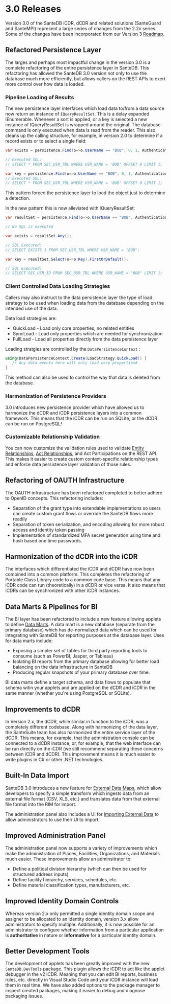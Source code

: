 # 3.0 Releases

Version 3.0 of the SanteDB iCDR, dCDR and related solutions (SanteGuard and SanteMPI) represent a large series of changes from the 2.2x series. Some of the changes have been incorporated from our Version 3 [Roadmap](../../product-overview/santesuite-products/version-3.x-roadmap.md).

## Refactored Persistence Layer

The larges and perhaps most impactful change in the version 3.0 is a complete refactoring of the entire persistence layer in SanteDB. This refactoring has allowed the SanteDB 3.0 version not only to use the database much more efficiently, but allows callers on the REST APIs to exert more control over how data is loaded.

### Pipeline Loading of Results

The new persistence layer interfaces which load data to/from a data source now return an instance of `IQueryResultSet`. This is a delay expanded IEnumerable. Whenever a sort is applied, or a key is selected a new instance of IQueryResultSet is wrapped around the original. The database command is only executed when data is read from the reader. This also cleans up the calling structure, for example, in version 2.0 to determine if a record exists or to select a single field:

```csharp
var exists = persistence.Find(o=>o.UserName == "BOB", 0, 1, AuthenticationContext.SystemPrincipal).Any();

// Executed SQL:
// SELECT * FROM SEC_USR_TBL WHERE USR_NAME = 'BOB' OFFSET 0 LIMIT 1;

var key = persistence.Find(o=>o.UserName == "BOB", 0, 1, AuthenticationContext.SystemPrincipal).FirstOrDefault(o=>o.Key);
// Executed SQL:
// SELECT * FROM SEC_USR_TBL WHERE USR_NAME = 'BOB' OFFSET 0 LIMIT 1;
```

This pattern forced the persistence layer to load the object just to determine a detection.

In the new pattern this is now alleviated with IQueryResultSet:

```csharp
var resultSet = persistence.Find(o=>o.UserName == "BOB", AuthenticationContext.SystemPrincipal);

// No SQL is executed

var exists = resultSet.Any();

// SQL Executed:
// SELECT EXISTS 1 FROM SEC_USR_TBL WHERE USR_NAME = "BOB";

var key = resultSet.Select(o=>o.Key).FirstOrDefault();

// SQL Executed:
// SELECT SEC_USR_ID FROM SEC_USR_TBL WHERE USR_NAME = "BOB" LIMIT 1;
```

### Client Controlled Data Loading Strategies

Callers may also instruct to the data persistence layer the type of load strategy to be used when loading data from the database depending on the intended use of the data.

Data load strategies are:

* QuickLoad - Load only core properties, no related entities
* SyncLoad - Load only properties which are needed for synchronization
* FullLoad - Load all properties directly from the data persistence layer

Loading stratgies are controlled by the `DataPersistenceContext` :

```csharp
using(DataPersistenceContext.Create(LoadStrategy.QuickLoad)) {
   // Any data events here will only load core properties#
}
```

This method can also be used to control the way that data is deleted from the database.

### Harmonization of Persistence Providers

3.0 introduces new persistence provider which have allowed us to harmonize the dCDR and iCDR persistence layers into a common framework. This means that the iCDR can be run on SQLite, or the dCDR can be run on PostgreSQL!

### Customizable Relationship Validation

You can now customize the validation rules used to validate [Entity Relationships](../../santedb/data-and-information-architecture/conceptual-data-model/entities/entity-relationships.md), [Act Relationships](../../santedb/data-and-information-architecture/conceptual-data-model/acts/act-relationships.md), and Act Participations on the REST API. This makes it easier to create custom context-specific relationship types and enforce data persistence layer validation of those rules.

## Refactoring of OAUTH Infrastructure

The OAUTH infrastructure has been refactored completed to better adhere to OpenID concepts. This refactoring includes:

* Separation of the grant type into extendable implementations so users can create custom grant flows or override the SanteDB flows more readily
* Separation of token serialization, and encoding allowing for more robust access and identity token passing
* Implementation of standardized MFA secret generation using time and hash based one time passwords.

## Harmonization of the dCDR into the iCDR&#x20;

The interfaces which differentiated the iCDR and dCDR have now been combined into a common platform. This completes the refactoring of Portable Class Library code to a common code base. This means that any iCDR code can run (theoretically) in a dCDR or vice versa. It also means that iCDRs can be synchronized with other iCDR instances.

## Data Marts & Pipelines for BI

The BI layer has been refactored to include a new feature allowing applets to define [Data Marts](../../developers/applets/business-intelligence-bi-assets/bi-asset-definitions/data-marts.md). A data mart is a new database (separate from the primary database) which has de-normalized data which can be used for integrating with SanteDB for reporting purposes at the database layer. Uses for data marts include:

* Exposing a simpler set of tables for third party reporting tools to consume (such as PowerBI, Jasper, or Tableau)
* Isolating BI reports from the primary database allowing for better load balancing on the data infrastructure in SanteDB
* Producing regular snapshots of your primary database over time.

BI data marts define a target schema, and data flows to populate that schema witin your applets and are applied on the dCDR and iCDR in the same manner (whether you're using PostgreSQL or SQLite).&#x20;

## Improvements to dCDR

In Version 2.x, the dCDR, while similar in function to the iCDR, was a completely different codebase. Along with harmonizing of the data layer, the SanteSuite team has also harmonized the entire service layer of the dCDR. This means, for example, that the administration console can be connected to a dCDR instance, or, for example, that the web interface can be run directly on the iCDR (we still recommend separating these concerns between iCDR and dCDR). This improvement means it is much easier to write plugins in C# or other .NET technologies.

## Built-In Data Import

SanteDB 3.0 introduces a new feature for [External Data Maps](../../developers/applets/external-data-maps.md), which allow developers to specify a simple transform which ingests data from an external file format (CSV, XLS, etc.) and translates data from that external file format into the RIM for import.

The administration panel also includes a UI for [Importing External Data](../../operations/cdr-administration/santedb-administration-panel/cdr-administration/importing-data.md) to allow administrators to use their UI to import.

## Improved Administration Panel

The administration panel now supports a variety of improvements which make the administration of Places, Facilities, Organizations, and Materials much easier. These improvements allow an adminsitrator to:

* Define a political division hierarchy (which can then be used for structured address inputs)
* Define facility hierarchy, services, schedules, etc.
* Define material classification types, manufacturers, etc.

## Improved Identity Domain Controls

Whereas version 2.x only permitted a single identity domain scope and assigner to be allocated to an identity domain, version 3.x allow administrators to specify multiple. Additionally, it is now possible for an administrator to configure whether information from a particular application is **authoritative** in nature or **informative** for a particular identity domain.

## Better Development Tools

The development of applets has been greatly improved with the new `SanteDB.DevTools` package. This plugin allows the iCDR to act like the applet debugger in the v2 iCDR. Meaning that you can edit BI reports, business rules, etc. directly in Visual Studio Code and your iCDR instance will load them in real time. We have also added options to the package manager to inspect created packages, making it easier to debug and diagnose packaging issues.

